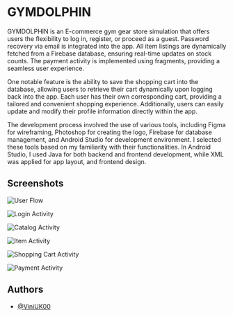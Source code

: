 
# GYMDOLPHIN


GYMDOLPHIN is an E-commerce gym gear store simulation that offers users the flexibility to log in, register, or proceed as a guest. Password recovery via email is integrated into the app. All item listings are dynamically fetched from a Firebase database, ensuring real-time updates on stock counts. The payment activity is implemented using fragments, providing a seamless user experience.

One notable feature is the ability to save the shopping cart into the database, allowing users to retrieve their cart dynamically upon logging back into the app. Each user has their own corresponding cart, providing a tailored and convenient shopping experience. Additionally, users can easily update and modify their profile information directly within the app.

The development process involved the use of various tools, including Figma for wireframing, Photoshop for creating the logo, Firebase for database management, and Android Studio for development environment. I selected these tools based on my familiarity with their functionalities. In Android Studio, I used Java for both backend and frontend development, while XML was applied for app layout, and frontend design.

## Screenshots

![User Flow](https://github.com/ViniUK00/GYMDOLPHIN/blob/master/imgs/Aspose.Words.80ebe28e-0817-4e49-8df3-7bb1eb0f5adc.003.png)

![Login Activity](https://github.com/ViniUK00/GYMDOLPHIN/blob/master/imgs/Aspose.Words.80ebe28e-0817-4e49-8df3-7bb1eb0f5adc.006.png)

![Catalog Activity](https://github.com/ViniUK00/GYMDOLPHIN/blob/master/imgs/Aspose.Words.80ebe28e-0817-4e49-8df3-7bb1eb0f5adc.015.png)

![Item Activity](https://github.com/ViniUK00/GYMDOLPHIN/blob/master/imgs/Aspose.Words.80ebe28e-0817-4e49-8df3-7bb1eb0f5adc.017.png)

![Shopping Cart Activity](https://github.com/ViniUK00/GYMDOLPHIN/blob/master/imgs/Aspose.Words.80ebe28e-0817-4e49-8df3-7bb1eb0f5adc.019.png)

![Payment Activity](https://github.com/ViniUK00/GYMDOLPHIN/blob/master/imgs/Aspose.Words.80ebe28e-0817-4e49-8df3-7bb1eb0f5adc.021.png)




## Authors

- [@ViniUK00](https://github.com/ViniUK00)


